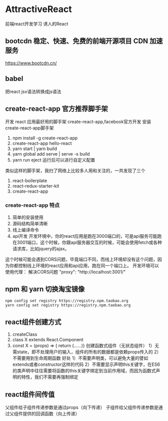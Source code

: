 # AttractiveReact

前端react开发学习
诱人的React

## bootcdn 稳定、快速、免费的前端开源项目 CDN 加速服务

https://www.bootcdn.cn/

## babel

把react jsx语法转换成js语法

## create-react-app 官方推荐脚手架

开发 react 应用最好用的脚手架 create-react-app,facebook官方开发
安装create-react-app脚手架

1. npm install -g create-react-app
2. create-react-app hello-react
3. yarn start | yarn build
4. yarn global add serve | serve -s build
5. yarn run eject 运行后可以进行自定义配置

类似这样的脚手架，我扫了网络上比较多人用和关注的，一共发现了三个

1. react-boilerplate
2. react-redux-starter-kit
3. create-react-app

### create-react-app 特点

1. 简单的安装使用
2. 源码结构简单清晰
3. 线上编译命令
4. api开发
开发环境中，你的react应用是跑在3000端口的，可是api服务可能跑在3001端口，这个时候，你跟api服务器交互的时候，可能会使用fetch或各种请求库，比如jquery的ajax。

这个时候可能会遇到CORS问题，毕竟端口不同，而线上环境却没有这个问题，因为你都控制线上环境的react应用和api应用，跑在同一个端口上。
开发环境可以使用代理： 解决CORS问题 "proxy": "http://localhost:3001/"

## npm 和 yarn 切换淘宝镜像

```
npm config set registry https://registry.npm.taobao.org
yarn config set registry https://registry.npm.taobao.org
```
## react组件创建方式

1. createClass
2. class X extends React.Component
3. const X = (props) => { return (......)}
创建函数式组件（无状态组件）
1）无需state，即不处理用户的输入，组件的所有的数据都是依赖props传入的
2）不需要用到生命周期函数
好处
1）不需要声明类，可以避免大量的譬如extends或者constructor这样的代码
2）不需要显示声明this关键字，在ES6的类声明中往往需要将函数的this关键字绑定到当前作用域，而因为函数式声明的特性，我们不需要再强制绑定

## react组件间传值

父组件给子组件传递参数是通过props（向下传递）
子组件给父组件传递参数是通过父组件提供的回调函数（向上传递）